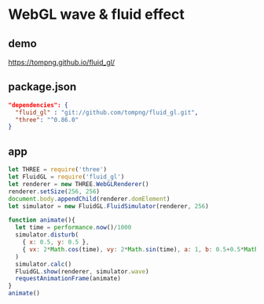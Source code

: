 # WebGL wave & fluid effect

## demo
https://tompng.github.io/fluid_gl/

## package.json
```json
"dependencies": {
  "fluid_gl" : "git://github.com/tompng/fluid_gl.git",
  "three": "^0.86.0"
}
```

## app
```js
let THREE = require('three')
let FluidGL = require('fluid_gl')
let renderer = new THREE.WebGLRenderer()
renderer.setSize(256, 256)
document.body.appendChild(renderer.domElement)
let simulator = new FluidGL.FluidSimulator(renderer, 256)

function animate(){
  let time = performance.now()/1000
  simulator.disturb(
    { x: 0.5, y: 0.5 },
    { vx: 2*Math.cos(time), vy: 2*Math.sin(time), a: 1, b: 0.5+0.5*Math.sin(time/3) }
  )
  simulator.calc()
  FluidGL.show(renderer, simulator.wave)
  requestAnimationFrame(animate)
}
animate()
```
